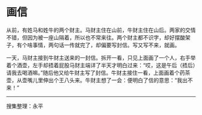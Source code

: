 # 画信

从前，有姓马和姓牛的两个财主。马财主住在山前，牛财主住在山后。两家的交情不错，但因为被一座山隔着，所以也不常来往。两个财主都不识字，却好摆酸架子，有个啥事情，两句话一传就完了，却偏要写封信。写又写不来，就画。

一天，马财主接到牛财主送来的一封信。拆开一看，只见上面画了一个人，右手举着个酒壶，左手却捂着屁股马财主端详了半天才明白过来：“哎，这是午后（捂后）请我去喝酒嘛。”随后他又给牛财主写了封信。牛财主接住一看，上面画着个药茶壶，从壶嘴儿里伸出个王八头来。牛财主想了一会：便明白了信的意思：“我出不来！”

---

搜集整理：永平
